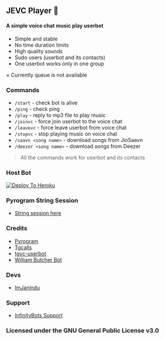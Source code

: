 ## JEVC Player 🎵

#### A simple voice chat music play userbot

- Simple and stable
- No time duration limits
- High quality sounds
- Sudo users (userbot and its contacts)
- One userbot works only in one group

× Currently queue is not available

### Commands

- `/start` - check bot is alive
- `/ping` - check ping
- `/play` - reply to mp3 file to play music
- `/joinvc` - force join userbot to the voice chat
- `/leavevc` - force leave userbot from voice chat
- `/stopvc` - stop playing music on voice chat
- `/saavn <song name>` - download songs from JioSaavn
- `/deezer <song name>` - download songs from Deezer

> All the commands work for userbot and its contacts

### Host Bot

[![Deploy To Heroku](https://www.herokucdn.com/deploy/button.svg)](https://heroku.com/deploy?template=https://github.com/ImJanindu/vcplayerbot)

### Pyrogram String Session
- [String session here](https://replit.com/@SpEcHiDe/GenerateStringSession)

### Credits

- [Pyrogram](https://github.com/pyrogram/pyrogram)
- [Tgcalls](https://github.com/MarshalX/tgcalls)
- [tgvc-userbot](https://github.com/callsmusic/tgvc-userbot)
- [William Butcher Bot](https://github.com/thehamkercat/WilliamButcherBot)

### Devs

- [ImJanindu](https://github.com/ImJanindu)

### Support

- [InfinityBots Support](https://t.me/InfinityBots_Support)

### Licensed under the GNU General Public License v3.0
